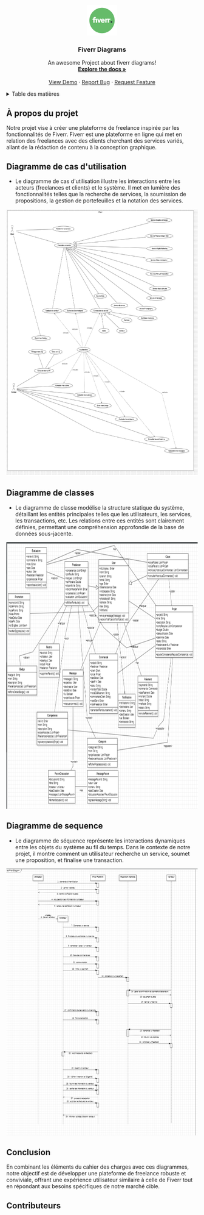 <a name="Fiverr Diagrams"></a>


<br />
<div align="center">
  <a href="https://github.com/ZakariaLagraini/uml">
    <img src="fiverrlogo.png" alt="Logo" width="80" height="80">
  </a>

   <h3 align="center">Fiverr Diagrams</h3>

  <p align="center">
    An awesome Project about fiverr diagrams!
    <br />
    <a href="https://github.com/ZakariaLagraini/uml"><strong>Explore the docs »</strong></a>
    <br />
    <br />
    <a href="https://github.com/ZakariaLagraini/uml">View Demo</a>
    ·
    <a href="https://github.com/ZakariaLagraini/uml">Report Bug</a>
    ·
    <a href="https://github.com/ZakariaLagraini/uml">Request Feature</a>
  </p>
</div>

<details>
  <summary>Table des matières</summary>
  <ol>
    <li>
      <a href="#about-the-project">À propos du projet</a>
      <ul>
        <li><a href="#Use case diagram">Diagramme de cas d'utilisation</a></li>
        <li><a href="#Class diagram">Diagramme de classes</a></li>
        <li><a href="#Sequence diagram">Diagramme de sequence</a></li>
      </ul>
    </li>
    <li>
      <a href="#Conclusion">Conclusion</a>
      </li>
      <li>
      <a href="#Contributers">Contributeurs</a>
      </li>
    </ol>
</details>

## À propos du projet

Notre projet vise à créer une plateforme de freelance inspirée par les fonctionnalités de Fiverr. Fiverr est une plateforme en ligne qui met en relation des freelances avec des clients cherchant des services variés, allant de la rédaction de contenu à la conception graphique.

## Diagramme de cas d'utilisation

* Le diagramme de cas d'utilisation illustre les interactions entre les acteurs (freelances et clients) et le système. Il met en lumière des fonctionnalités telles que la recherche de services, la soumission de propositions, la gestion de portefeuilles et la notation des services.
<div align="center">
<img src="UseCaseFiverr.png" alt="Logo" width="800" height="700">
</div>

## Diagramme de classes

* Le diagramme de classe modélise la structure statique du système, détaillant les entités principales telles que les utilisateurs, les services, les transactions, etc. Les relations entre ces entités sont clairement définies, permettant une compréhension approfondie de la base de données sous-jacente.

<div align="center">
<img src="ClassDiagram.png" alt="Logo" width="800" height="700">
</div>

## Diagramme de sequence

* Le diagramme de séquence représente les interactions dynamiques entre les objets du système au fil du temps. Dans le contexte de notre projet, il montre comment un utilisateur recherche un service, soumet une proposition, et finalise une transaction.

<div align="center" style = "{margin:10px;}">
<img src="SequenceDiagramFiverr.png" alt="Logo" width="800" height="700">
</div>

## Conclusion

En combinant les éléments du cahier des charges avec ces diagrammes, notre objectif est de développer une plateforme de freelance robuste et conviviale, offrant une expérience utilisateur similaire à celle de Fiverr tout en répondant aux besoins spécifiques de notre marché cible.

## Contributeurs

